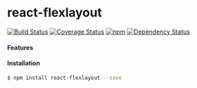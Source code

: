 # react-flexlayout
[![Build Status](https://img.shields.io/circleci/project/nathanmarks/react-flexlayout/master.svg?style=flat-square)](https://circleci.com/gh/nathanmarks/react-flexlayout)
[![Coverage Status](https://img.shields.io/coveralls/nathanmarks/react-flexlayout/master.svg?style=flat-square)](https://coveralls.io/github/nathanmarks/react-flexlayout?branch=master)
[![npm](https://img.shields.io/npm/v/react-flexlayout.svg?style=flat-square)]()
[![Dependency Status](https://david-dm.org/nathanmarks/react-flexlayout.svg?style=flat-square)](https://david-dm.org/nathanmarks/react-flexlayout)

#### Features

#### Installation

```bash
$ npm install react-flexlayout --save
```

